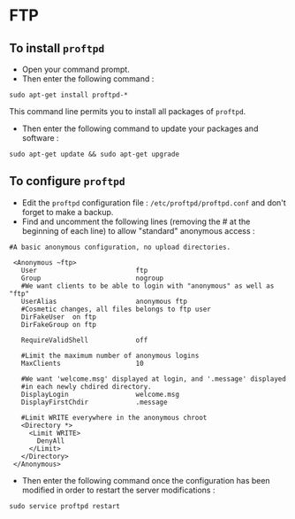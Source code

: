 # FTP

## To install `proftpd`
* Open your command prompt. 
* Then enter the following command :
```
sudo apt-get install proftpd-*
```
This command line permits you to install all packages of `proftpd`.
* Then enter the following command to update your packages and software :
```
sudo apt-get update && sudo apt-get upgrade
```

## To configure `proftpd`
* Edit the `proftpd` configuration file : `/etc/proftpd/proftpd.conf` and don't forget to make a backup.
* Find and uncomment the following lines (removing the # at the beginning of each line) to allow "standard" anonymous access :
```
#A basic anonymous configuration, no upload directories.

 <Anonymous ~ftp>
   User                         ftp
   Group                        nogroup
   #We want clients to be able to login with "anonymous" as well as "ftp"
   UserAlias                    anonymous ftp
   #Cosmetic changes, all files belongs to ftp user
   DirFakeUser  on ftp
   DirFakeGroup on ftp
 
   RequireValidShell            off
 
   #Limit the maximum number of anonymous logins
   MaxClients                   10
 
   #We want 'welcome.msg' displayed at login, and '.message' displayed
   #in each newly chdired directory.
   DisplayLogin                 welcome.msg
   DisplayFirstChdir            .message
 
   #Limit WRITE everywhere in the anonymous chroot
   <Directory *>
     <Limit WRITE>
       DenyAll
     </Limit>
   </Directory>
 </Anonymous>
```
* Then enter the following command once the configuration has been modified in order to restart the server modifications :
```
sudo service proftpd restart
```

